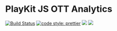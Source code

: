 # PlayKit JS OTT Analytics

[![Build Status](https://github.com/kaltura/playkit-js-ott-analytics/actions/workflows/run_canary_full_flow.yaml/badge.svg)](https://github.com/kaltura/playkit-js-ott-analytics/actions/workflows/run_canary_full_flow.yaml)
[![code style: prettier](https://img.shields.io/badge/code_style-prettier-ff69b4.svg?style=flat-square)](https://github.com/prettier/prettier)
[![](https://img.shields.io/npm/v/@playkit-js/playkit-js-ott-analytics/latest.svg)](https://www.npmjs.com/package/@playkit-js/playkit-js-ott-analytics)
[![](https://img.shields.io/npm/v/@playkit-js/playkit-js-ott-analytics/canary.svg)](https://www.npmjs.com/package/@playkit-js/playkit-js-ott-analytics/v/canary)
